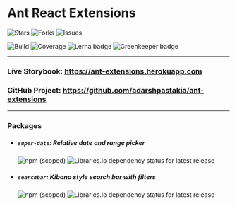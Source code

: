 # Ant React Extensions


![Stars](https://img.shields.io/github/stars/adarshpastakia/ant-extensions.svg?logoColor=blue&style=social&logo=github "GitHub Stars")
![Forks](https://img.shields.io/github/forks/adarshpastakia/ant-extensions.svg?logoColor=blue&style=social&logo=github "GitHub Forks")
![Issues](https://img.shields.io/github/issues/adarshpastakia/ant-extensions.svg?logoColor=blue&style=social&logo=github "GitHub Issues")

![Build](https://img.shields.io/travis/adarshpastakia/ant-extensions/master.svg?style=for-the-badge&logo=travis&labelColor=363636&label=Travis%20CI)
![Coverage](https://img.shields.io/codecov/c/github/adarshpastakia/ant-extensions/master.svg?style=for-the-badge&logo=codecov&labelColor=363636&label=Code%20Cov)
![Lerna badge](https://img.shields.io/badge/MonoRepo-Lerna-25A768?style=for-the-badge&logo=lerna&labelColor=363636)
![Greenkeeper badge](https://img.shields.io/badge/GreenKeeper-GreenKeeper-25A768?style=for-the-badge&logo=greenkeeper&labelColor=363636&label=)

---


### Live Storybook: https://ant-extensions.herokuapp.com

### GitHub Project: https://github.com/adarshpastakia/ant-extensions

---

### Packages

- ##### `super-date`: Relative date and range picker
    ![npm (scoped)](https://img.shields.io/npm/v/@ant-extensions/super-date?logo=npm&style=flat-square&labelColor=363636)
    ![Libraries.io dependency status for latest release](https://img.shields.io/librariesio/release/npm/@ant-extensions/super-date?style=flat-square&labelColor=363636)


- ##### `searchbar`: Kibana style search bar with filters
    ![npm (scoped)](https://img.shields.io/npm/v/@ant-extensions/searchbar?logo=npm&style=flat-square&labelColor=363636)
    ![Libraries.io dependency status for latest release](https://img.shields.io/librariesio/release/npm/@ant-extensions/searchbar?style=flat-square&labelColor=363636)

